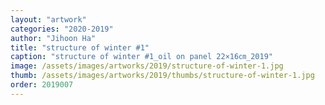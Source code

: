 ```yaml
---
layout: "artwork"
categories: "2020-2019"
author: "Jihoon Ha"
title: "structure of winter #1"
caption: "structure of winter #1_oil on panel 22×16㎝_2019"
image: /assets/images/artworks/2019/structure-of-winter-1.jpg
thumb: /assets/images/artworks/2019/thumbs/structure-of-winter-1.jpg
order: 2019007
---
```

